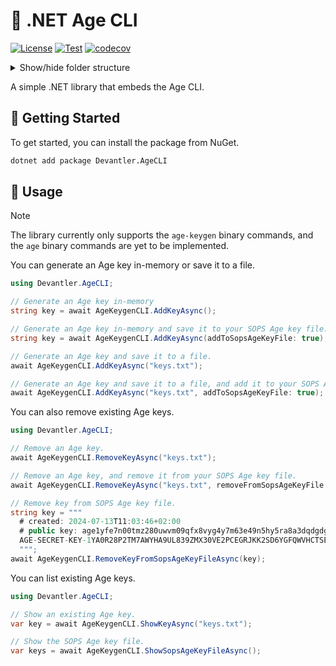 # 🔑 .NET Age CLI

[![License](https://img.shields.io/badge/License-Apache_2.0-blue.svg)](https://opensource.org/licenses/Apache-2.0)
[![Test](https://github.com/devantler/dotnet-age-cli/actions/workflows/test.yaml/badge.svg)](https://github.com/devantler/dotnet-age-cli/actions/workflows/test.yaml)
[![codecov](https://codecov.io/gh/devantler/dotnet-age-cli/graph/badge.svg?token=RhQPb4fE7z)](https://codecov.io/gh/devantler/dotnet-age-cli)

<details>
  <summary>Show/hide folder structure</summary>

<!-- readme-tree start -->
```
.
├── .github
│   ├── scripts
│   └── workflows
├── Devantler.AgeCLI
│   └── assets
│       └── binaries
└── Devantler.AgeCLI.Tests
    └── AgeKeyTests

8 directories
```
<!-- readme-tree end -->

</details>

A simple .NET library that embeds the Age CLI.

## 🚀 Getting Started

To get started, you can install the package from NuGet.

```bash
dotnet add package Devantler.AgeCLI
```

## 📝 Usage

> [!NOTE]
> The library currently only supports the `age-keygen` binary commands, and the `age` binary commands are yet to be implemented.

You can generate an Age key in-memory or save it to a file.

```csharp
using Devantler.AgeCLI;

// Generate an Age key in-memory
string key = await AgeKeygenCLI.AddKeyAsync();

// Generate an Age key in-memory and save it to your SOPS Age key file.
string key = await AgeKeygenCLI.AddKeyAsync(addToSopsAgeKeyFile: true);

// Generate an Age key and save it to a file.
await AgeKeygenCLI.AddKeyAsync("keys.txt");

// Generate an Age key and save it to a file, and add it to your SOPS Age key file.
await AgeKeygenCLI.AddKeyAsync("keys.txt", addToSopsAgeKeyFile: true);
```

You can also remove existing Age keys.

```csharp
using Devantler.AgeCLI;

// Remove an Age key.
await AgeKeygenCLI.RemoveKeyAsync("keys.txt");

// Remove an Age key, and remove it from your SOPS Age key file.
await AgeKeygenCLI.RemoveKeyAsync("keys.txt", removeFromSopsAgeKeyFile: true);

// Remove key from SOPS Age key file.
string key = """
  # created: 2024-07-13T11:03:46+02:00
  # public key: age1yfe7n00tmz280uwvm09qfx8vyg4y7m63e49n5hy5ra8a3dqdgdgszw8tdz
  AGE-SECRET-KEY-1YA0R28P2TM7AWYHA9UL839ZMX30VE2PCEGRJKK2SD6YGFQWVHCTSE3S7NC
  """;
await AgeKeygenCLI.RemoveKeyFromSopsAgeKeyFileAsync(key);
```

You can list existing Age keys.

```csharp
using Devantler.AgeCLI;

// Show an existing Age key.
var key = await AgeKeygenCLI.ShowKeyAsync("keys.txt");

// Show the SOPS Age key file.
var keys = await AgeKeygenCLI.ShowSopsAgeKeyFileAsync();
```
